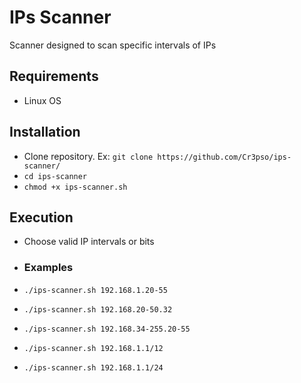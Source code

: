 # IPs Scanner

Scanner designed to scan specific intervals of IPs

## Requirements

- Linux OS

## Installation

- Clone repository. Ex: ```git clone https://github.com/Cr3pso/ips-scanner/```
- ```cd ips-scanner```
- ```chmod +x ips-scanner.sh```

## Execution
- Choose valid IP intervals or bits
- ### Examples

- ```./ips-scanner.sh 192.168.1.20-55```
- ```./ips-scanner.sh 192.168.20-50.32```
- ```./ips-scanner.sh 192.168.34-255.20-55```
- ```./ips-scanner.sh 192.168.1.1/12```
- ```./ips-scanner.sh 192.168.1.1/24```
